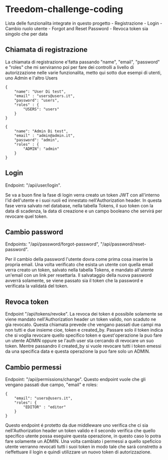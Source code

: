 # Treedom-challenge-coding

Lista delle funzionalita integrate in questo progetto
    - Registrazione
    - Login
    - Cambio ruolo utente
    - Forgot and Reset Password
    - Revoca token sia singolo che per data

## Chiamata di registrazione
La chiamata di registrazione e'fatta passando "name", "email", "password" e "roles" che mi serviranno poi per fare dei controlli a livello di autorizzazione nelle varie funzionalita, metto qui sotto due esempi di utenti, uno Admin e l'altro Users
```shell
{
    "name": "User Di test",
    "email" : "users@users.it",
    "password": "users",
    "roles" : {
        "USERS": "users"
    }
}
```

```shell
{
    "name": "Admin Di test",
    "email" : "admin@admin.it",
    "password": "admin",
    "roles" : {
        "ADMIN": "admin"
    }
}
```
## Login
Endpoint: "/api/user/login".

Se va a buon fine la fase di login verra creato un token JWT con all'interno l'id dell'utente e i suoi ruoli ed innestato nell'Authorization header.
In questa fase verra salvato nel database, nella tabella Tokens, il suo token con la data di scadenza, la data di creazione e un campo booleano che servirá per revocare quel token.

## Cambio password
Endpoints: "/api/password/forgot-password", "/api/password/reset-password".

Per il cambio della password l'utente dovra come prima cosa inserire la propria email. 
Una volta verificato che esista un utente con quella email verra creato un token, salvato nella tabella Tokens, e mandato all'utente un'email con un link per resettarla.
Il salvataggio della nuova password avverrá solamente, se viene passato sia il token che la password e verificata la validatá del token.

## Revoca token
Endpoint "/api/tokens/revoke".
La revoca dei token é possibile solamente se viene mandato nell'Authorization header un token valido, non scaduto ne gia revocato.
Questa chiamata prevede che vengano passati due campi ma non tutti e due insieme cioe, token e created_by.
Passare solo il token indica che si voglia revocare quello specifico token e quest'operazione la puo fare un utente ADMIN oppure se l'auth user sta cercando di revocare un suo token.
Mentre passandro il created_by si vuole revocare tutti i token emessi da una specifica data e questa operazione la puo fare solo un ADMIN.

## Cambio permessi
Endpoint: "/api/permissions/change".
Questo endpoint vuole che gli vengano passati due campo, "email" e roles:
```shell
{
    "email": "users@users.it",
    "roles": {
        "EDITOR" : "editor"
    }
}
```
Questo endpoint é protetto da due middleware uno verifica che ci sia nell'Authorization header un token valido e il secondo verifica che quello specifico utente possa eseguire questa operazione, in questo caso lo potra fare solamente un ADMIN.
Una volta cambiato i permessi a quello speficico utente verranno revocati tutti i suoi token in modo tale che sará constretto a rieffettuare il login e quindi utilizzare un nuovo token di autorizzazione.